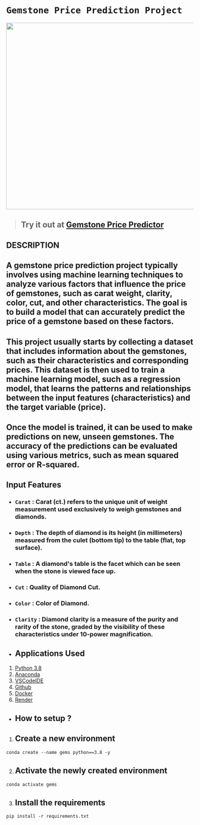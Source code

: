 # **`Gemstone Price Prediction Project`**

<img src="https://www.ingleandrhode.co.uk/wp-content/uploads/2022/12/loose-sapphires-2048x922.jpg" width="1000" height="500">

> ## Try it out at [Gemstone Price Predictor](https://gemstone-price-predictor-nv56.onrender.com)


## **DESCRIPTION**

## A gemstone price prediction project typically involves using machine learning techniques to analyze various factors that influence the price of gemstones, such as carat weight, clarity, color, cut, and other characteristics. The goal is to build a model that can accurately predict the price of a gemstone based on these factors.

## This project usually starts by collecting a dataset that includes information about the gemstones, such as their characteristics and corresponding prices. This dataset is then used to train a machine learning model, such as a regression model, that learns the patterns and relationships between the input features (characteristics) and the target variable (price).

## Once the model is trained, it can be used to make predictions on new, unseen gemstones. The accuracy of the predictions can be evaluated using various metrics, such as mean squared error or R-squared.

## **Input Features**

* ### `Carat` : Carat (ct.) refers to the unique unit of weight measurement used exclusively to weigh gemstones and diamonds.
* ### `Depth` : The depth of diamond is its height (in millimeters) measured from the culet (bottom tip) to the table (flat, top surface).
* ### `Table` : A diamond's table is the facet which can be seen when the stone is viewed face up.
* ### `Cut` : Quality of Diamond Cut.
* ### `Color` : Color of Diamond.
* ### `Clarity` : Diamond clarity is a measure of the purity and rarity of the stone, graded by the visibility of these characteristics under 10-power magnification.


* ## Applications Used
1. [Python 3.8](https://www.python.org/)
2. [Anaconda](https://www.anaconda.com/)
3. [VSCodeIDE](https://code.visualstudio.com/)
4. [Github](https://github.com)
5. [Docker](https://www.docker.com/)
6. [Render](https://render.com/)

* ## **How to setup ?**
1. ## Create a new environment
```
conda create --name gems python==3.8 -y
```
2. ## Activate the newly created environment
```
conda activate gems
```
3. ## Install the requirements
```
pip install -r requirements.txt
